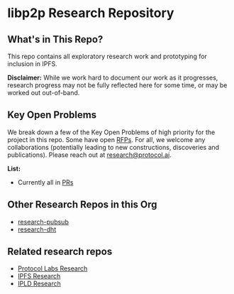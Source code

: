 # libp2p Research Repository

## What's in This Repo?

This repo contains all exploratory research work and prototyping for inclusion in IPFS.  

**Disclaimer:** While we work hard to document our work as it progresses, research progress may not be fully reflected here for some time, or may be worked out out-of-band.

## Key Open Problems

We break down a few of the Key Open Problems of high priority for the project in this repo. Some have open [RFPs](https://github.com/protocol/research-rfps#rfps-and-grants). For all, we welcome any collaborations (potentially leading to new constructions, discoveries and publications). Please reach out at research@protocol.ai.

**List:**
- Currently all in [PRs](https://github.com/libp2p/research/pulls)

## Other Research Repos in this Org
 - [research-pubsub](https://github.com/libp2p/research-pubsub)
 - [research-dht](https://github.com/libp2p/research-dht)

## Related research repos

- [Protocol Labs Research](https://github.com/protocol/research)
- [IPFS Research](https://github.com/ipfs/research)
- [IPLD Research](https://github.com/ipld/research)
